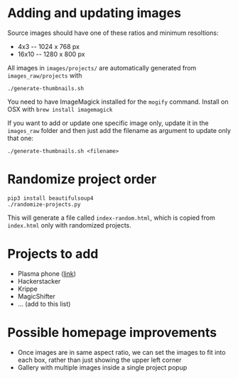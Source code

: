 # Adding and updating images

Source images should have one of these ratios and minimum resoltions:

* 4x3 -- 1024 x 768 px
* 16x10 -- 1280 x 800 px

All images in `images/projects/` are automatically generated from `images_raw/projects` with

    ./generate-thumbnails.sh

You need to have ImageMagick installed for the `mogify` command. Install on OSX with `brew install imagemagick`

If you want to add or update one specific image only, update it in the `images_raw` folder and then just add the
filename as argument to update only that one:

    ./generate-thumbnails.sh <filename>


# Randomize project order

    pip3 install beautifulsoup4
    ./randomize-projects.py

This will generate a file called `index-random.html`, which is copied from `index.html` only with randomized projects.


# Projects to add

* Plasma phone ([link](https://twitter.com/ganda1f/status/946720073665990656))
* Hackerstacker
* Krippe
* MagicShifter
* ... (add to this list)


# Possible homepage improvements

* Once images are in same aspect ratio, we can set the images to fit into each box, rather than just showing the upper left corner
* Gallery with multiple images inside a single project popup
